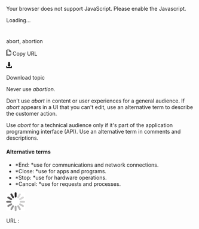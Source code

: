 Your browser does not support JavaScript. Please enable the Javascript.

Loading...

# 

abort, abortion

![Copy URL](abort-abortion_files/Copy.png)
Copy URL

![Download](abort-abortion_files/Download.png)

Download topic

Never use *abortion.* 

Don't use *abort* in content or user experiences for a general audience. If *abort* appears in a UI that you can't edit, use an alternative term to describe the customer action.

Use *abort* for
a technical audience only if it's part of the application
programming interface (API). Use an alternative term
in comments and descriptions.

#### Alternative terms

  - *End: *use for communications and network connections.
  - *Close: *use for apps and programs.
  - *Stop: *use for hardware operations.
  - *Cancel: *use for requests and processes. 

![In progress](abort-abortion_files/activity-large.gif)

URL :
